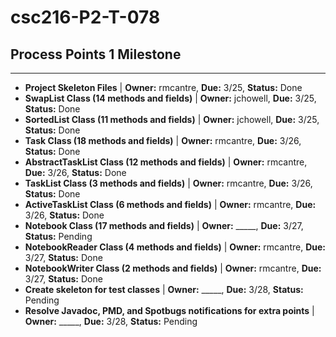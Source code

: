 # csc216-P2-T-078

## Process Points 1 Milestone
---
- **Project Skeleton Files** | **Owner:** rmcantre, **Due:** 3/25, **Status:** Done
- **SwapList Class (14 methods and fields)** | **Owner:** jchowell, **Due:** 3/25, **Status:** Done
- **SortedList Class (11 methods and fields)** | **Owner:** jchowell, **Due:** 3/25, **Status:** Done
- **Task Class (18 methods and fields)** | **Owner:** rmcantre, **Due:** 3/26, **Status:** Done
- **AbstractTaskList Class (12 methods and fields)** | **Owner:** rmcantre, **Due:** 3/26, **Status:** Done
- **TaskList Class (3 methods and fields)** | **Owner:** rmcantre, **Due:** 3/26, **Status:** Done
- **ActiveTaskList Class (6 methods and fields)** | **Owner:** rmcantre, **Due:** 3/26, **Status:** Done
- **Notebook Class (17 methods and fields)** | **Owner:** _____, **Due:** 3/27, **Status:** Pending
- **NotebookReader Class (4 methods and fields)** | **Owner:** rmcantre, **Due:** 3/27, **Status:** Done
- **NotebookWriter Class (2 methods and fields)** | **Owner:** rmcantre, **Due:** 3/27, **Status:** Done
- **Create skeleton for test classes** | **Owner:** _____, **Due:** 3/28, **Status:** Pending
- **Resolve Javadoc, PMD, and Spotbugs notifications for extra points** | **Owner:** _____, **Due:** 3/28, **Status:** Pending